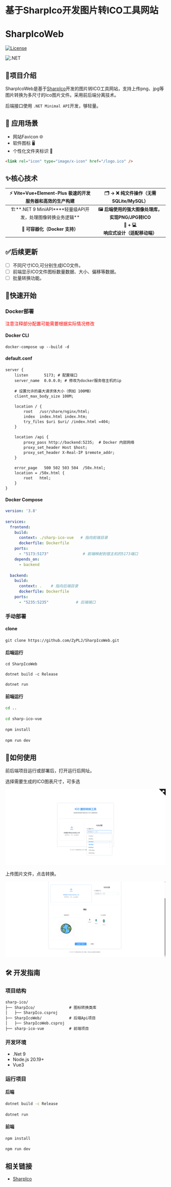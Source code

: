# 基于SharpIco开发图片转ICO工具网站

# SharpIcoWeb

[![License](https://camo.githubusercontent.com/bb4e5c0036a6a8cdbc59b38d44f09ad8f6dc722751dad34d3df5bf0ac61913c1/68747470733a2f2f696d672e736869656c64732e696f2f62616467652f6c6963656e73652d4d49542d626c7565)](https://camo.githubusercontent.com/bb4e5c0036a6a8cdbc59b38d44f09ad8f6dc722751dad34d3df5bf0ac61913c1/68747470733a2f2f696d672e736869656c64732e696f2f62616467652f6c6963656e73652d4d49542d626c7565)

![.NET](https://camo.githubusercontent.com/7732c145abc7fb05a8373d4d161318970723f355ddd1d080a3fbef3c6941cd0f/68747470733a2f2f696d672e736869656c64732e696f2f62616467652f2e4e45542d392e302d707572706c65)

## 📝项目介绍

SharpIcoWeb是基于[SharpIco](https://github.com/star-plan/sharp-ico)开发的图片转ICO工具网站，支持上传png、jpg等图片转换为多尺寸的Ico图片文件。采用前后端分离技术。

后端接口使用 `.NET Minimal API`开发，够轻量。

## 🎯 应用场景

* 网站Favicon 🌐
* 软件图标 🖥️
* 个性化文件夹标识 📂

```html
<link rel="icon" type="image/x-icon" href="/logo.ico" />
```

## ✨核心技术

| **⚡** **Vite+Vue+Element-Plus** **极速的开发服务器和高效的生产构建** |    **🗂️ → ❌** **纯文件操作（无需SQLite/MySQL）**    |
| :-------------------------------------------------------------------------------------: | :-----------------------------------------------------------------: |
|              🏗️**.NET 9 MiniAPI****轻量级API开发，处理图像转换业务逻辑**              | **🖼️** **后端使用的强大图像处理库，实现PNG/JPG转ICO** |
|                     **🐳** **可容器化（Docker 支持）**                     |        **📱 + 💻** **响应式设计（适配移动端）**        |

## ✅后续更新

* [ ] 不同尺寸ICO,可分别生成ICO文件。
* [ ] 前端显示ICO文件图标数量数据、大小、偏移等数据。
* [ ] 批量转换功能。

## 🚀快速开始

### Docker部署

<font color='red'>注意注释部分配置可能需要根据实际情况修改</font>

#### Docker CLI

```dockerfile
docker-compose up --build -d
```

#### default.conf

```dsconfig
server {
    listen       5173; # 配置端口
    server_name  0.0.0.0; # 修改为docker服务宿主机的ip 
  
    # 设置允许的最大请求体大小（例如 100MB）
    client_max_body_size 100M;
 
    location / {
        root   /usr/share/nginx/html;
        index  index.html index.htm;
        try_files $uri $uri/ /index.html =404;
    }
  
    location /api {
        proxy_pass http://backend:5235;  # Docker 内部网络
        proxy_set_header Host $host;
        proxy_set_header X-Real-IP $remote_addr;
    }
 
    error_page   500 502 503 504  /50x.html;
    location = /50x.html {
        root   html;
    }
}
```

#### Docker Compose

```yaml
version: '3.8'

services:
  frontend:
    build:
      context: ./sharp-ico-vue   # 指向前端目录
      dockerfile: Dockerfile
    ports:
      - "5173:5173"               # 前端映射到宿主机的5173端口
    depends_on:
      - backend

  backend:
    build:
      context: .    # 指向后端目录
      dockerfile: Dockerfile
    ports:
      - "5235:5235"            # 后端端口
```

### 手动部署

#### clone

`git clone https://github.com/ZyPLJ/SharpIcoWeb.git`

#### 后端运行

```
cd SharpIcoWeb

dotnet build -c Release

dotnet run
```

#### 前端运行

```bash
cd ..

cd sharp-ico-vue

npm install

npm run dev
```

## 👀如何使用

前后端项目运行或部署后，打开运行后网址。

选择需要生成的ICO图表尺寸，可多选

![image.png](https://raw.githubusercontent.com/ZyPLJ/note-gen-image-sync/main/2025-06/82586b88-2c72-47db-8c42-4b90d7b43235.png)

上传图片文件，点击转换。

![image.png](https://raw.githubusercontent.com/ZyPLJ/note-gen-image-sync/main/2025-06/77b11313-ff66-4d3f-924d-f31c0c16b349.png)

## 🛠 开发指南

### 项目结构

```
sharp-ico/
├── SharpIco/               # 图标转换类库  
│   ├── SharpIco.csproj
├── SharpIcoWeb/            # 后端Api项目
│   ├── SharpIcoWeb.csproj
├── sharp-ico-vue           # 前端项目
```

### 开发环境

* .Net 9
* Node.js 20.19+
* Vue3

### 运行项目

#### 后端

```bash
dotnet build -c Release

dotnet run
```

#### 前端

```bash
npm install

npm run dev
```

## 相关链接

* [SharpIco](https://github.com/star-plan/sharp-ico "SharpIco是一个纯 C# AOT 实现的轻量级图标生成工具")